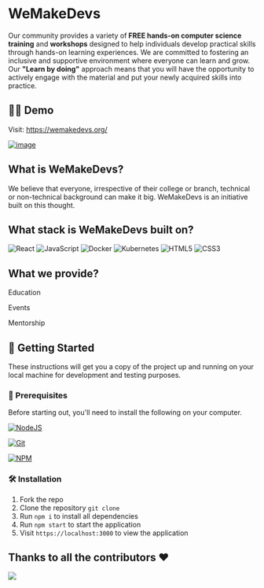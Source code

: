 # WeMakeDevs

Our community provides a variety of<b> FREE hands-on computer science training</b> and <b>workshops</b> designed to help individuals develop practical skills through hands-on learning experiences. We are committed to fostering an inclusive and supportive environment where everyone can learn and grow. Our <b>"Learn by doing"</b> approach means that you will have the opportunity to actively engage with the material and put your newly acquired skills into practice.

## 👨‍💻 Demo

Visit: https://wemakedevs.org/

[![image](https://user-images.githubusercontent.com/84087589/213661023-2ec06785-84ce-4f06-9ae7-c636827cbfbc.png)](https://wemakedevs.org/)

## What is WeMakeDevs?

We believe that everyone, irrespective of their college or branch, technical or non-technical background can make it big. WeMakeDevs is an initiative built on this thought.

## What stack is WeMakeDevs built on?

![React](https://img.shields.io/badge/react-%2320232a.svg?style=for-the-badge&logo=react&logoColor=%2361DAFB)
![JavaScript](https://img.shields.io/badge/javascript-%23323330.svg?style=for-the-badge&logo=javascript&logoColor=%23F7DF1E)
![Docker](https://img.shields.io/badge/docker-%230db7ed.svg?style=for-the-badge&logo=docker&logoColor=white)
![Kubernetes](https://img.shields.io/badge/kubernetes-%23326ce5.svg?style=for-the-badge&logo=kubernetes&logoColor=white)
![HTML5](https://img.shields.io/badge/html5-%23E34F26.svg?style=for-the-badge&logo=html5&logoColor=white)
![CSS3](https://img.shields.io/badge/css3-%231572B6.svg?style=for-the-badge&logo=css3&logoColor=white)

## What we provide?

Education

Events

Mentorship

## 🚀 Getting Started

These instructions will get you a copy of the project up and running on your local machine for development and testing purposes.

### 🧾 Prerequisites

Before starting out, you'll need to install the following on your computer.

[![NodeJS](https://img.shields.io/badge/node.js-6DA55F?style=for-the-badge&logo=node.js&logoColor=white)](https://nodejs.org/en/download/)

[![Git](https://img.shields.io/badge/git-%23F05033.svg?style=for-the-badge&logo=git&logoColor=white)](https://git-scm.com/downloads)

[![NPM](https://img.shields.io/badge/NPM-%23000000.svg?style=for-the-badge&logo=npm&logoColor=white)](https://www.npmjs.com/)

### 🛠️ Installation

1. Fork the repo
2. Clone the repository `git clone`
3. Run `npm i` to install all dependencies
4. Run `npm start` to start the application
5. Visit `https://localhost:3000` to view the application

## Thanks to all the contributors ❤️

<img src="https://contrib.rocks/image?repo=WeMakeDevs/wemakedevs"/>
